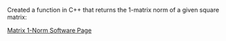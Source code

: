 Created a function in C++ that returns the 1-matrix norm of a given square matrix:

[Matrix 1-Norm Software Page](https://emilyblackb.github.io/math5610/Software_Manual/1-Normm)
